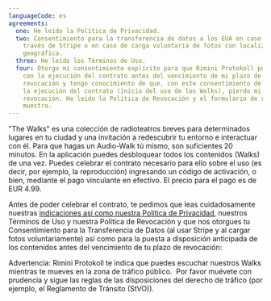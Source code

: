 ```yaml
---
languageCode: es
agreements:
  one: He leído la Política de Privacidad.
  two: Consentimiento para la transferencia de datos a los EUA en caso de pago a
    través de Stripe o en caso de carga voluntaria de fotos con localización
    geográfica.
  three: He leído los Términos de Uso.
  four: Otorgo mi consentimiento explícito para que Rimini Protokoll pueda empezar
    con la ejecución del contrato antes del vencimiento de mi plazo de
    revocación y tengo conocimiento de que, con este consentimiento de inicio de
    la ejecución del contrato (inicio del uso de los Walks), pierdo mi derecho a
    revocación. He leído la Política de Revocación y el formulario de revocación
    muestra.
---
```

"The Walks" es una colección de radioteatros breves para determinados lugares en tu ciudad y una invitación a redescubrir tu entorno e interactuar con él. Para que hagas un Audio-Walk tú mismo, son suficientes 20 minutos. En la aplicación puedes desbloquear todos los contenidos (Walks) de una vez. Puedes celebrar el contrato necesario para ello sobre el uso (es decir, por ejemplo, la reproducción) ingresando un código de activación, o bien, mediante el pago vinculante en efectivo. El precio para el pago es de EUR 4.99.

Antes de poder celebrar el contrato, te pedimos que leas cuidadosamente nuestras [indicaciones así como nuestra Política de Privacidad](https://www.rimini-protokoll.de/website/media/The%20Walks/englisch_Datenschutz/Datenschutzerklarung%20mit%20Stripe.pdf), nuestros Términos de Uso y nuestra Política de Revocación y que nos otorgues tu Consentimiento para la Transferencia de Datos (al usar Stripe y al cargar fotos voluntariamente) así como para la puesta a disposición anticipada de los contenidos antes del vencimiento de tu plazo de revocación:

Advertencia: Rimini Protokoll te indica que puedes escuchar nuestros Walks mientras te mueves en la zona de tráfico público.  Por favor muévete con prudencia y sigue las reglas de las disposiciones del derecho de tráfico (por ejemplo, el Reglamento de Tránsito (StVO)).